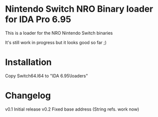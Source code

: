 # Nintendo Switch NRO Binary loader for IDA Pro 6.95
This is a loader for the NRO Nintendo Switch binaries

It's still work in progress but it looks good so far ;)

# Installation
Copy Switch64.l64 to "IDA 6.95\loaders"


# Changelog

v0.1 Initial release
v0.2 Fixed base address (String refs. work now)
